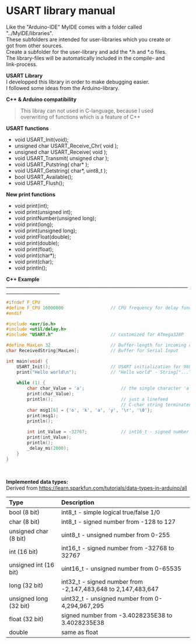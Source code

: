 # USART library manual<br>
Like the "Arduino-IDE" MyIDE comes with a folder called "../MyIDE/libraries".<br>
These subfolders are intended for user-libraries which you create or<br>
got from other sources.<br>
Create a subfolder for the user-library and add the *.h and *.o files.<br>
The library-files will be automatically included in the compile- and<br>
link-process.<br>

**USART Library**<br>
I developped this library in order to make debugging easier.<br>
I followed some ideas from the Arduino-library.<br>

**C++ & Arduino compatibility**<br>
> This libray can not used in C-language, because I used<br>
> overwriting of functions which is a feature of C++<br>

**USART functions**<br>
* void USART_Init(void);<br>
* unsigned char USART_Receive_Chr( void );<br>
* unsigned char USART_Receive( void );<br>
* void USART_Transmit( unsigned char );<br>
* void USART_Putstring( char* );<br>
* void USART_Getstring( char*, uint8_t );<br>
* bool USART_Available();<br>
* void USART_Flush();<br>

**New print functions**<br>
* void print(int);<br>
* void print(unsigned int);<br>
* void printNumber(unsigned long);<br>
* void print(long);<br>
* void print(unsigned long);<br>
* void printFloat(double);<br>
* void print(double);<br>
* void print(float);<br>
* void print(char*);<br>
* void print(char);<br>
* void println();<br>

**C++ Example**<br>
_____________________________________________________________________________________________________<br>

```c++
#ifndef F_CPU
#define F_CPU 16000000					// CPU frequency for delay function
#endif	

#include <avr/io.h>
#include <util/delay.h>
#include "USART.h"						// customized for ATmega328P

#define MaxLen 32						// Buffer-length for incoming data
char ReceivedString[MaxLen];			// Buffer for Serial Input

int main(void) {
	USART_Init();						// USART initialization for 9600 baud, ATmega328P
	print("Hello world\n");				// "Hello world" - String["..."], '\0' automatically added
	   
	while (1) {
		char char_Value = 'a';				// the single character 'a'
		print(char_Value);
		println();							// just a linefeed
											// C-char string terminated with '\0'
		char msg1[6] = {'o', 'k', 'a', 'y', '\r', '\0'};
		print(msg1);
		println();
		
		int int_Value = -32767;				// int16_t - signed number from -32768 to 32767
		print(int_Value);
		println();
 		_delay_ms(2000); 
	}
}
```

​		

**Implemented data types:<br>**
Derived from https://learn.sparkfun.com/tutorials/data-types-in-arduino/all<br>

| Type                   | Description                                                  |
| :--------------------- | :----------------------------------------------------------- |
| bool (8 bit)           | int8_t    - simple logical true/false 1/0                    |
| char (8 bit)           | int8_t    - signed number from -128 to 127                   |
| unsigned char (8 bit)  | uint8_t   - unsigned number from 0-255                       |
| int (16 bit)           | int16_t  - signed number from -32768 to 32767                |
| unsigned int (16 bit)  | uint16_t - unsigned number from 0-65535                      |
| long (32 bit)          | int32_t  - signed number from -2,147,483,648 to 2,147,483,647 |
| unsigned long (32 bit) | uint32_t - unsigned number from 0-4,294,967,295              |
| float (32 bit)         | signed number from -3.4028235E38 to 3.4028235E38             |
| double                 | same as float                                                |



